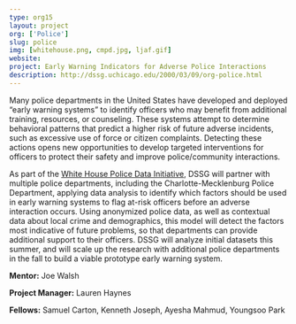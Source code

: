 ```yaml
---
type: org15
layout: project
org: ['Police']
slug: police
img: [whitehouse.png, cmpd.jpg, ljaf.gif]
website: 
project: Early Warning Indicators for Adverse Police Interactions 
description: http://dssg.uchicago.edu/2000/03/09/org-police.html
---
```


<p>Many police departments in the United States have developed and deployed “early warning systems” to identify officers who may benefit from additional training, resources, or counseling. These systems attempt to determine behavioral patterns that predict a higher risk of future adverse incidents, such as excessive use of force or citizen complaints. Detecting these actions opens new opportunities to develop targeted interventions for officers to protect their safety and improve police/community interactions.</p>
 
<p>As part of the <a href="https://www.whitehouse.gov/blog/2015/05/18/launching-police-data-initiative">White House Police Data Initiative</a>, DSSG will partner with multiple police departments, including the Charlotte-Mecklenburg Police Department, applying data analysis to identify which factors should be used in early warning systems to flag at-risk officers before an adverse interaction occurs. Using anonymized police data, as well as contextual data about local crime and demographics, this model will detect the factors most indicative of future problems, so that departments can provide additional support to their officers. DSSG will analyze initial datasets this summer, and will scale up the research with additional police departments in the fall to build a viable prototype early warning system.</p>

<p><b>Mentor:</b> Joe Walsh

<p><b>Project Manager:</b> Lauren Haynes

<p><b>Fellows:</b> Samuel Carton, Kenneth Joseph, Ayesha Mahmud, Youngsoo Park
